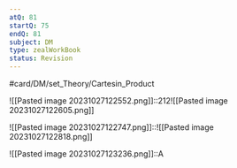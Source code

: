 ```yaml
---
atQ: 81
startQ: 75
endQ: 81
subject: DM
type: zealWorkBook
status: Revision
---
```

#card/DM/set_Theory/Cartesin_Product 

![[Pasted image 20231027122552.png]]::212![[Pasted image 20231027122605.png]] <!--SR:!2023-12-05,24,270-->

![[Pasted image 20231027122747.png]]::![[Pasted image 20231027122818.png]] <!--SR:!2023-12-18,36,290-->

![[Pasted image 20231027123236.png]]::A <!--SR:!2024-01-16,55,310-->

